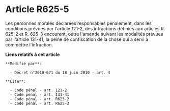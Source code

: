 # Article R625-5

Les personnes morales déclarées responsables pénalement, dans les conditions prévues par l'article 121-2, des infractions
définies aux articles R. 625-2 et R. 625-3 encourent, outre l'amende suivant les modalités prévues par l'article 131-41, la
peine de confiscation de la chose qui a servi à commettre l'infraction.

**Liens relatifs à cet article**

	**Modifié par**:

	  - Décret n°2010-671 du 18 juin 2010 - art. 4

	**Cite**:

	  - Code pénal - art. 121-2
	  - Code pénal - art. 131-41
	  - Code pénal - art. R625-2
	  - Code pénal - art. R625-3
